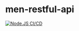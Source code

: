 # men-restful-api

[![Node.JS CI/CD](https://github.com/tamazs/men-restful-api/actions/workflows/main.yaml/badge.svg)](https://github.com/tamazs/men-restful-api/actions/workflows/main.yaml)

